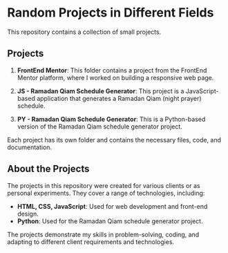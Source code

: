 # Random Projects in Different Fields

This repository contains a collection of small projects.

## Projects

1. **FrontEnd Mentor**: This folder contains a project from the FrontEnd Mentor platform, where I worked on building a responsive web page.

2. **JS - Ramadan Qiam Schedule Generator**: This project is a JavaScript-based application that generates a Ramadan Qiam (night prayer) schedule.

3. **PY - Ramadan Qiam Schedule Generator**: This is a Python-based version of the Ramadan Qiam schedule generator project.

Each project has its own folder and contains the necessary files, code, and documentation.

## About the Projects

The projects in this repository were created for various clients or as personal experiments. They cover a range of technologies, including:

- **HTML, CSS, JavaScript**: Used for web development and front-end design.
- **Python**: Used for the Ramadan Qiam schedule generator project.

The projects demonstrate my skills in problem-solving, coding, and adapting to different client requirements and technologies.
